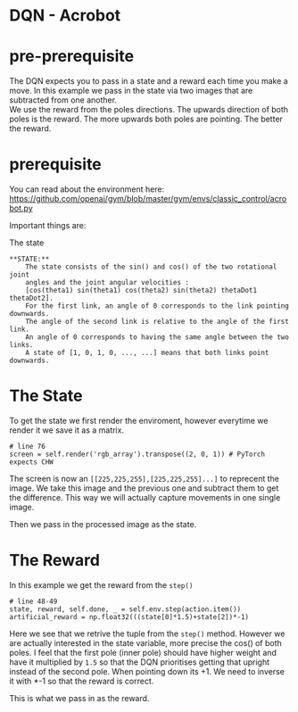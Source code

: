 # DQN - Acrobot

# pre-prerequisite
The DQN expects you to pass in a state and a reward each time you make a move.
In this example we pass in the state via two images that are subtracted from one another.  
We use the reward from the poles directions. The upwards direction of both poles is the reward. The more upwards both poles are pointing. The better the reward.


# prerequisite
You can read about the environment here:  
https://github.com/openai/gym/blob/master/gym/envs/classic_control/acrobot.py

Important things are:

The state
```
**STATE:**
    The state consists of the sin() and cos() of the two rotational joint
    angles and the joint angular velocities :
    [cos(theta1) sin(theta1) cos(theta2) sin(theta2) thetaDot1 thetaDot2].
    For the first link, an angle of 0 corresponds to the link pointing downwards.
    The angle of the second link is relative to the angle of the first link.
    An angle of 0 corresponds to having the same angle between the two links.
    A state of [1, 0, 1, 0, ..., ...] means that both links point downwards.
```

# The State
To get the state we first render the enviroment, however everytime we render it we save it as a matrix.
```
# line 76
screen = self.render('rgb_array').transpose((2, 0, 1)) # PyTorch expects CHW
```
The screen is now an `[[225,225,255],[225,225,255]...]` to reprecent the image.
We take this image and the previous one and subtract them to get the difference.
This way we will actually capture movements in one single image.

Then we pass in the processed image as the state.

# The Reward
In this example we get the reward from the `step()`
```
# line 48-49
state, reward, self.done, _ = self.env.step(action.item())
artificial_reward = np.float32(((state[0]*1.5)+state[2])*-1)
```
Here we see that we retrive the tuple from the `step()` method. However we are actually interested in the state variable, more precise the cos() of both poles.
I feel that the first pole (inner pole) should have higher weight and have it multiplied by `1.5` so that the DQN prioritises getting that upright instead of the second pole.
When pointing down its +1. We need to inverse it with *-1 so that the reward is correct.

This is what we pass in as the reward.